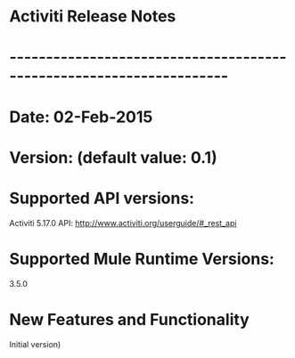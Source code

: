 # Activiti Release Notes
# --------------------------------------------------------------------
# Date: 02-Feb-2015

# Version: (default value: 0.1)
# Supported API versions: 
  Activiti 5.17.0 
  API: http://www.activiti.org/userguide/#_rest_api

# Supported Mule Runtime Versions: 
  3.5.0

# New Features and Functionality
  Initial version) 

